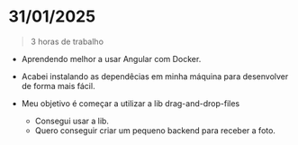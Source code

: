 # 31/01/2025

> 3 horas de trabalho

- Aprendendo melhor a usar Angular com Docker.

- Acabei instalando as dependêcias em minha máquina para desenvolver de forma mais fácil.

- Meu objetivo é começar a utilizar a lib drag-and-drop-files

  - Consegui usar a lib.
  - Quero conseguir criar um pequeno backend para receber a foto.
